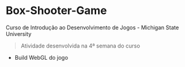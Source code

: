 # Box-Shooter-Game
Curso de Introdução ao Desenvolvimento de Jogos - Michigan State University

> Atividade desenvolvida na 4ª semana do curso

- Build WebGL do jogo
